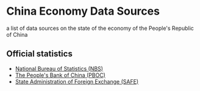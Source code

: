# China Economy Data Sources
a list of data sources on the state of the economy of the People's Republic of China

## Official statistics

- [National Bureau of Statistics (NBS)](http://www.stats.gov.cn/)
- [The People's Bank of China (PBOC)](http://www.pbc.gov.cn/diaochatongjisi/116219/index.html)
- [State Administration of Foreign Exchange (SAFE)](http://www.safe.gov.cn/safe/tjsj1/index.html)

